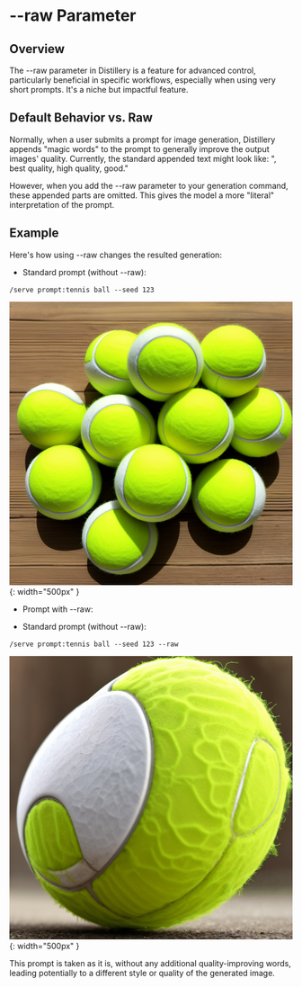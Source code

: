 # --raw Parameter

## Overview

The --raw parameter in Distillery is a feature for advanced control, particularly beneficial in specific workflows, especially when using very short prompts. It's a niche but impactful feature.

## Default Behavior vs. Raw

Normally, when a user submits a prompt for image generation, Distillery appends "magic words" to the prompt to generally improve the output images' quality. Currently, the standard appended text might look like: ", best quality, high quality, good."

However, when you add the --raw parameter to your generation command, these appended parts are omitted. This gives the model a more "literal" interpretation of the prompt.

## Example

Here's how using --raw changes the resulted generation:

- Standard prompt (without --raw):
```simpletext
/serve prompt:tennis ball --seed 123
```
![Standard](1_no_raw.png){: width="500px" }

- Prompt with --raw:

- Standard prompt (without --raw):
```simpletext
/serve prompt:tennis ball --seed 123 --raw
```
![With Raw](2_raw.png){: width="500px" }

This prompt is taken as it is, without any additional quality-improving words, leading potentially to a different style or quality of the generated image.
